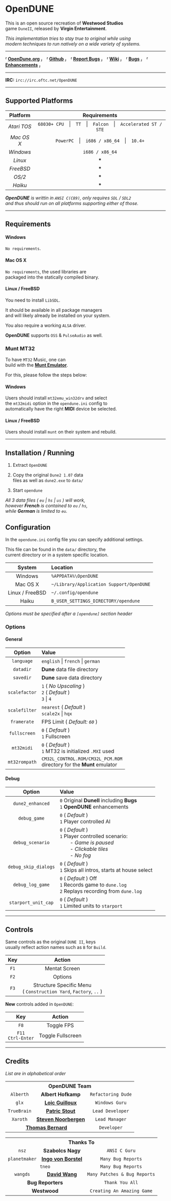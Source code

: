 
[OpenDune.org]: https://www.opendune.org/
[Github]: https://github.com/OpenDUNE/OpenDUNE
[Report Bugs]: https://github.com/OpenDUNE/OpenDUNE/issues
[Wiki]: https://github.com/OpenDUNE/OpenDUNE/wiki
[Bugs]: docs/Bugs.md
[Enhancements]: docs/Enhancements.txt


[Munt Emulator]: https://github.com/munt/munt


# OpenDUNE

This is an open source recreation of **Westwood Studios** <br>
game `DuneII`, released by **Virgin Entertainment**.

*This implementation tries to stay true to original while using* <br>
*modern techniques to run natively on a wide variety of systems.*

---

**⸢ [OpenDune.org] ⸥ ⸢ [Github] ⸥ ⸢ [Report Bugs] ⸥ ⸢ [Wiki] ⸥ ⸢ [Bugs] ⸥ ⸢ [Enhancements] ⸥**

---

**IRC:** `irc://irc.oftc.net/OpenDUNE`

---

## Supported Platforms

| Platform | Requirements |
|:--------:|:------------:|
| *Atari TOS* | `68030+ CPU` \| `TT` \| `Falcon` \| `Accelerated ST / STE` |
| *Mac OS X* | `PowerPC` \| `i686 / x86_64` \| `10.4+` |
| *Windows* | `i686 / x86_64` |
| *Linux* | **\*** |
| *FreeBSD* | **\*** |
| *OS/2* | **\*** |
| *Haiku* | **\*** |

***OpenDUNE*** *is writtin in `ANSI C(C89)`, only requires `SDL` / `SDL2`* <br>
*and thus should run on all platforms supporting either of those.*

---

## Requirements

#### Windows

`No requirements`.

#### Mac OS X

`No requirements`, the used libraries are <br>
packaged into the statically compiled binary.

#### Linux / FreeBSD

You need to install `LibSDL`.

It should be available in all package managers <br>
and will likely already be installed on your system.

You also require a working `ALSA` driver.

**OpenDUNE** supports `OSS` & `PulseAudio` as well.

### Munt MT32

To have `MT32` Music, one can <br>
build with the **[Munt Emulator]**.

For this, please follow the steps below:

#### Windows

Users should install `mt32emu_win32drv` and select <br>
the `mt32midi` option in the `opendune.ini` config to <br>
automatically have the right **MIDI** device be selected.

#### Linux / FreeBSD

Users should install `munt` on their system and rebuild.

---

## Installation / Running

1. Extract `OpenDUNE`

2. Copy the original `Dune2 1.07` data <br>
   files as well as `dune2.exe` to `data/`

3. Start `opendune`

*All 3 data files ( `eu` | `hs` | `us` ) will work,* <br>
*however **French** is contained to `eu` / `hs`,* <br>
*while **German** is limited to `eu`.*

## Configuration

In the `opendune.ini` config file you can specify additional settings.

This file can be found in the `data/` directory, the <br>
current directory or in a system specific location.

| System | Location |
|:------:|:---------|
| Windows | `%APPDATA%\OpenDUNE` |
| Mac OS X | `~/Library/Application Support/OpenDUNE` |
| Linux / FreeBSD | `~/.config/opendune` |
| Haiku | `B_USER_SETTINGS_DIRECTORY/opendune` |

*Options must be specified after a `[opendune]` section header*

### Options

#### General

| Option | Value |
|:------:|:------|
| `language` | `english` \| `french` \| `german` |
| `datadir` | **Dune** data file directory |
| `savedir` | **Dune** save data directory |
| `scalefactor` | `1` ( *No Upscaling* ) <br> `2` ( *Default* ) <br> `3` \| `4` |
| `scalefilter` | `nearest` ( *Default* )  <br> `scale2x` \| `hqx`
| `framerate` | FPS Limit ( *Default: `60`* ) |
| `fullscreen` | `0` ( *Default* ) <br> `1` Fullscreen |
| `mt32midi` | `0` ( *Default* ) <br> `1` MT32 is initialized `.MXI` used |
| `mt32rompath` | `CM32L_CONTROL.ROM/CM32L_PCM.ROM` <br> directory for the **Munt** emulator |

#### Debug

| Option | Value |
|:------:|:------|
| `dune2_enhanced` | `0` Original **DuneII** including **Bugs** <br> `1` **OpenDUNE** enhancements |
| `debug_game` | `0` ( *Default* ) <br> `1` Player controlled AI |
| `debug_scenario` | `0` ( *Default* ) <br> `1` Player controlled scenario: <br>   - *Game is paused* <br>   - *Clickable tiles* <br>   - *No fog* |
| `debug_skip_dialogs` | `0` ( *Default* ) <br> `1` Skips all intros, starts at house select |
| `debug_log_game` | `0` ( *Default* ) Off <br> `1` Records game to `dune.log` <br> `2` Replays recording from `dune.log` |
| `starport_unit_cap` | `0` ( *Default* ) <br> `1` Limited units to `starport` |

---

## Controls

Same controls as the original `DUNE II`, keys <br>
usually reflect action names such as `B` for `Build`.

|  Key | Action |
|:----:|:------:|
| `F1` | Mentat Screen |
| `F2` | Options |
| `F3` | Structure Specific Menu <br> ( `Construction Yard`, `Factory`, `..` )

**New** controls added in `OpenDUNE`:

|  Key | Action |
|:----:|:------:|
| `F8` | Toggle FPS |
| `F11` <br> `Ctrl-Enter` | Toggle Fullscreen |

---

## Credits
*List are in alphabetical order*

<table>
    <tr><th colspan = '3' >OpenDUNE Team</th></tr>
    <tr>
        <td align = 'center' ><code>Alberth</code></td>
        <td align = 'center' ><b>Albert Hofkamp</b></td>
        <td align = 'center' ><code>Refactoring Dude</code></td>
    </tr>
    <tr>
        <td align = 'center' ><code>glx</code></td>
        <td align = 'center' ><a href = 'https://github.com/glx22' ><b>Loic Guilloux</b></a></td>
        <td align = 'center' ><code>Windows Guru</code></td>
    </tr>
    <tr>
        <td align = 'center' ><code>TrueBrain</code></td>
        <td align = 'center' ><a href = 'https://github.com/TrueBrain' ><b>Patric Stout</b></a></td>
        <td align = 'center' ><code>Lead Developer</code></td>
    </tr>
    <tr>
        <td align = 'center' ><code>Xaroth</code></td>
        <td align = 'center' ><a href = 'https://github.com/Xaroth' ><b>Steven Noorbergen</b></a></td>
        <td align = 'center' ><code>Lead Manager</code></td>
    </tr>
    <tr>
        <td align = 'center' colspan = '2' ><a href = 'https://github.com/miniupnp' ><b>Thomas Bernard</b></a></td>
        <td align = 'center' ><code>Developer</code></td>
    </tr>
</table>

<table>
    <tr><th colspan = '3' >Thanks To</th></tr>
    <tr>
        <td align = 'center' ><code>nsz</code></td>
        <td align = 'center' ><b>Szabolcs Nagy</b></td>
        <td align = 'center' ><code>ANSI C Guru</code></td>
    </tr>
    <tr>
        <td align = 'center' ><code>planetmaker</code></td>
        <td align = 'center' ><a href = 'https://github.com/planetmaker' ><b>Ingo von Borstel</b></a></td>
        <td align = 'center' ><code>Many Bug Reports</code></td>
    </tr>
    <tr>
        <td align = 'center' colspan = '2' ><code>tneo</code></td>
        <td align = 'center' ><code>Many Bug Reports</code></td>
    </tr>
    <tr>
        <td align = 'center' ><code>wangds</code></td>
        <td align = 'center' ><a href = 'https://github.com/wangds' ><b>David Wang</b></a></td>
        <td align = 'center' ><code>Many Patches & Bug Reports</code></td>
    </tr>
    <tr>
        <td align = 'center' colspan = '2' ><b>Bug Reporters</b></td>
        <td align = 'center' ><code>Thank You All</code></td>
    </tr>
    <tr>
        <td align = 'center' colspan = '2' ><b>Westwood</b></td>
        <td align = 'center' ><code>Creating An Amazing Game</code></td>
    </tr>
</table>
